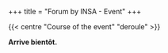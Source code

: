 +++
title = "Forum by INSA - Event"
+++

{{< centre "Course of the event" "deroule" >}}

**Arrive bientôt.**

<!--
This year, various activities will be offered to you during the Forum By INSA
throughout October 25. You will then be able to take an interest in the various
workshops, conferences and round tables that will punctuate this day. To
understand the purpose of each, here's a quick summary of what to expect.

- [Conferences](#deroule)
- [Workshops](#ateliers)
- [Before the forum](#avant)

{{</ centre >}}


{{< paragraph-with-image-right
    title="Conferences"
    src="/images/conference.jpg">}}

**10h-11h** : Ils ont entrepris ! Feedback from INSA engineers on
entrepreneurship

**11h-12h** : Engineering abroad: personal and professional enrichment

**14h30-15h30** : First job: integrating into the workforce

**16h-17h** : The role of engineers in the ecological transition

{{</ paragraph-with-image-right >}}

{{< centre "Workshops" "ateliers" />}}

{{< paragraph-with-image-left
    title="LinkedIn profil proofreading"
    src="/images/interview-computers.jpg">}}

**What** ? An individual speed meeting with a consultant trainer during which
you can identify areas for improvement allowing you to make LinkedIn a real
tool for job search. The proofreading will be based on 3 elements of study:
profile, communication and network.

**Who** ? The 636 agency (social media strategy consulting company) and the PPI

**Where** ? Salle 108 STPI

**When** ? 4 sessions: 9h-10h30, 11h-12h30, 13h30-15h, 15h30-17h

**How many** ? 36 people maximum per session

{{</ paragraph-with-image-left >}}


{{< paragraph-with-image-right
    title="Emotional intelligence"
    src="/images/microphone.jpg">}}

**What** ? Through significant incidents in history, Jean-Christophe shows how
our ability to perceive emotions, understand them, integrate them to facilitate
and nourish thought promote personal fulfillment and collective performance. If
you have trouble controlling your stress in exams, orals or job interviews,
this workshop is for you!

**Who** ? Jean-Christophe Thibaud (professional coach certified HEC Paris) and
the PPI

**Where** ? Salle 9 STPI

**When** ? 10h-12h

**How many** ? 50 people maximum

{{</ paragraph-with-image-right >}}


{{< paragraph-with-image-left
    title="VIE"
    src="/images/chairs.jpg">}}

**What** ? 

**Who** ? Ewan Belbeoch (Sales & Account Manager at AirBusiness Academy) and the PPI

**Where** ? Salle 9 STPI

**When** ? 14h-15h30

**How many** ? 50 people maximum

{{</ paragraph-with-image-left >}}


{{< centre "Before the forum" "avant" >}}

Several workshops will be offered to students before the forum

{{</ centre >}}


{{< paragraph-with-image-right
    title="How to effectively approach and convince a recruiter"
    src="/images/interview-2.jpg">}}

**What** ? Approaching recruiters on the day of the Forum is quite an art!
Upstream preparation, attitude to adopt or catchphrase, Mrs. Bertona offers a
workshop in which she will bring together her best advice to quickly convince a
recruiter in the context of the Forum and how to follow up on this first
exchange!

**Who** ? Laurence Bertona (Trainer and professional coach at INSA Toulouse Alumni)

**Where** ? 

**When** ? October 19th from 6 p.m. to 8 p.m.

**How many** ? No limit [<u>prior
signup<u>](https://insa-toulouse.jobteaser.com/fr/events/155301-14e-edition-du-forum-by-insa)

{{</ paragraph-with-image-right >}}


{{< paragraph-with-image-left
    title="CV proofreading and individualized advice"
    src="/images/interview-papers.jpg">}}

**What** ? Throughout the afternoon, you will be able to come and gather valuable
advice on both substance and form so that your CV is perfect for the Forum.

**Who** ? Laurence Bertona (Trainer and professional coach at INSA Toulouse Alumni)

**Where** ? 

**When** ? October 20th from 1 p.m. to 5 p.m.

**How many** ? No limit and no signup

{{</ paragraph-with-image-left >}}


{{< centre "Want to participate?" >}}
Contact Lucie Schmitt, head of the business unit to find out more.

[l_schmit@insa-toulouse.fr](mailto:l_schmit@insa-toulouse.fr)
{{</ centre >}}
-->
